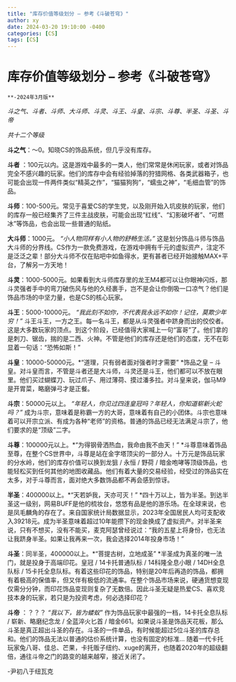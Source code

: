 ```yaml
---
title: "库存价值等级划分 – 参考《斗破苍穹》"
author: xy
date: 2024-03-20 19:10:00 -0400
categories: [CS]
tags: [CS]
---
```


# **库存价值等级划分 – 参考《斗破苍穹》**

```
**-2024年3月版**
```

*斗之气、斗者、斗师、大斗师、斗灵、斗王、斗皇、斗宗、斗尊、半圣、斗圣、斗帝*

*共十二个等级*

**斗之气**：～0。知晓CS的饰品系统，但几乎没有库存。

**斗者** ：100元以内。这是游戏中最多的一类人，他们常常是休闲玩家，或者对饰品完全不感兴趣的玩家。他们的库存中会有经验掉落的狩猎网格、各类武器箱子，也可能会出现一件两件类似“精英之作”，“猫猫狗狗”，“蠕虫之神”，“毛细血管”的饰品。

**斗师**：100-500元。常见于喜爱CS的学生党，以及刚开始入坑皮肤的玩家，他们的库存一般已经集齐了三件主战皮肤，可能会出现“红线“、“幻影破坏者”、“可燃冰”等饰品，也会出现一些普通的贴纸。

**大斗师**：1000元。 *“小人物同样有小人物的舒畅生活。”* 这是划分饰品斗师与饰品大斗师的分界线。CS作为一款免费游戏，在游戏中拥有千元的虚拟资产，注定不是泛泛之辈！部分大斗师不仅在贴吧中如鱼得水，更有甚者已经开始接触MAX+平台，了解另一方天地！

**斗灵**：1000-5000元。如果看到大斗师库存里的龙王M4都可以让你眼神闪烁，那斗灵强者手中的弯刀破伤风与他的久经裹手，岂不是会让你倒吸一口凉气？他们是饰品市场的中坚力量，也是CS的核心玩家。

**斗王**：5000-10000元。 *“我此刻不如你，不代表我永远不如你！记住，莫欺少年穷！”* 斗王斗王，一方之王。每一名斗王，都是从斗灵强者中跻身而出的佼佼者。这是大多数玩家的顶点。到这个阶段，已经值得大家喊上一句“富哥”了。他们拿的是刺刀、锯齿，揣的是二西、火神。不管是他们的库存还是他们的态度，无不在彰显着一句话：“恐怖如斯！”

**斗皇**：10000-50000元。*“道理，只有弱者面对强者时才需要”
*饰品之皇 – 斗皇。对斗皇而言，不管是斗者还是大斗师，斗灵还是斗王，他们都可以不放在眼里。他们买过蝴蝶刀、玩过爪子、用过薄荷、摸过潘多拉。对斗皇来说，伽马M9是开胃菜，略磨弹弓才是正餐。

**斗宗**：50000元以上。 *“年轻人，你见过四连皇冠吗？年轻人，你知道崭新火蛇吗？”* 成为斗宗，意味着是称霸一方的大哥，意味着有自己的小团体。斗宗也意味着可以开宗立派、有成为各种“老师”的资格。普通的饰品已经无法满足斗宗了，他们要求的是“顶级”二字。

**斗尊**：100000元以上。*“为得钢骨洒热血，我命由我不由天！” *斗尊意味着饰品至尊，在整个CS世界中，斗尊是站在金字塔顶尖的一部分人。十万元是饰品玩家的分水岭，他们的库存价值可以换到龙狙 / 永恒 / 野荷 / 暗金咆哮等顶级饰品，也能轻松买到任何其他的地图收藏品。他们有着大量的交易经验，经受过的饰品实在太多，对于斗尊而言，面对绝大多数饰品都不再会感到惊讶。

**半圣**：400000以上。*“天若妒我，天亦可灭！”
*四十万以上，皆为半圣。到达半圣这一级别，网易BUFF是他的梳妆台，悠悠有品是他的游乐场。在全球来说，也是凤毛麟角的存在了。来自国家统计局数据显示，2023年全国居民人均可支配收入39218元。成为半圣意味着超过10年能攒下的现金换成了虚拟资产。对半圣来说，只有不想买，没有不能买，麦克阿瑟曾经说过：“我的五星上将身份，也无法让我跻身半圣。如果让我再来一次，我会选择2014年投身市场！”

**斗圣**：同半圣，400000以上。*“菩提古树，立地成圣” *半圣成为真圣的唯一法门，就是投身于高端印花。皇冠
/ 14卡托普通队标 / 14科隆全息小眼 / 14DH全息队标 / 15卡托全息队标。有着这些印花的饰品，特别是20年后再造的饰品，都拥有着极高的保值率，但又伴有极低的流通率。在整个饰品市场来说，硬通货想变现仅需分分钟，而印花饰品变现则复杂了无数倍。因此斗圣无疑是热爱CS、喜欢竞技本身的玩家，若只是为投资考虑，何必选择印花？

**斗帝** ：？？？  *“我以下，皆为蝼蚁”* 作为饰品玩家中最强的一档，14卡托全息队标 / 崭新、略磨纪念龙 / 全蓝淬火匕首 /
暗金661。如果说斗圣是饰品天花板，那么斗圣是真正超出斗圣的存在。斗圣的一件单品，有时候能超过5位斗圣的库存总和。他们的饰品无法以普通的估价系统计算，也没有固定的标准… 随着一代卡托玩家兔八哥、佳总、芒果，卡托贩子纽约、xuge的离开，也随着2020年的超级翻倍，通往斗帝之门的路变的越来越窄，接近关闭了。

-尹初八于纽瓦克
